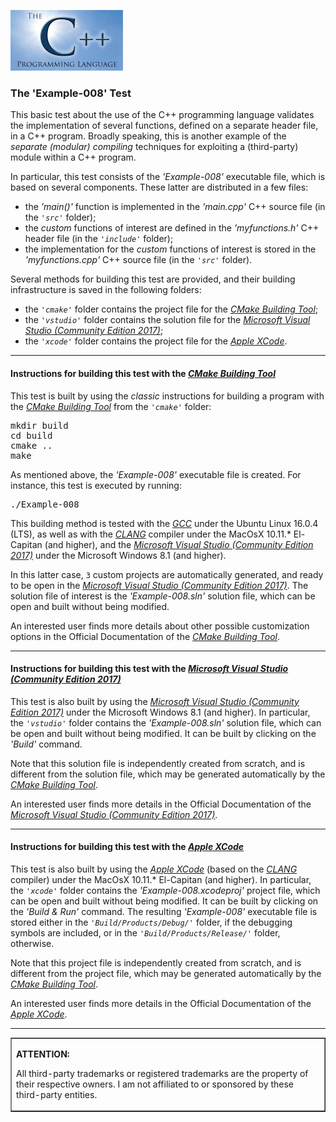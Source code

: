 <p><IMG src="../img/logo-sun.jpg" border="0" width="180" height="97"></p>

<H3>The 'Example-008' Test</H3>

<p>This basic test about the use of the C++ programming language validates the implementation of several functions, defined on a separate header file, in a C++ program. Broadly speaking, this is another example of the <i>separate (modular) compiling</i> techniques for exploiting a (third-party) module within a C++ program.</p>

<p>In particular, this test consists of the <i>'Example-008'</i> executable file, which is based on several components. These latter are distributed in a few files:<p><ul>
<li>the <i>'main()'</i> function is implemented in the <i>'main.cpp'</i> C++ source file (in the <i><code>'src'</code></i> folder);</li>
<li>the <i>custom</i> functions of interest are defined in the <i>'myfunctions.h'</i> C++ header file (in the <i><code>'include'</code></i> folder);</li>
<li>the implementation for the <i>custom</i> functions of interest is stored in the <i>'myfunctions.cpp'</i> C++ source file (in the <i><code>'src'</code></i> folder).</li></ul></p>
<p>Several methods for building this test are provided, and their building infrastructure is saved in the following folders:<p><ul>
<li>the <i><code>'cmake'</code></i> folder contains the project file for the <i><A href="https://cmake.org">CMake Building Tool</A></i>;</li>
<li>the <i><code>'vstudio'</code></i> folder contains the solution file for the <i><A href="https://www.visualstudio.com/">Microsoft Visual Studio (Community Edition 2017)</A></i>;</li>
<li>the <i><code>'xcode'</code></i> folder contains the project file for the <i><A href="https://developer.apple.com/xcode/">Apple XCode</A></i>.</li></ul></p>

<p><hr><p>

<h4>Instructions for building this test with the <i><A href="https://cmake.org">CMake Building Tool</A></i></h4>
<p>This test is built by using the <i>classic</i> instructions for building a program with the <i><A href="https://cmake.org">CMake Building Tool</A></i> from the <i><code>'cmake'</code></i> folder:</p>
<pre>mkdir build
cd build
cmake ..
make
</pre>
<p>As mentioned above, the <i>'Example-008'</i> executable file is created. For instance, this test is executed by running:</p><pre>./Example-008</pre>
<p>This building method is tested with the <A href="https://gcc.gnu.org/"><i>GCC</i></A> under the Ubuntu Linux 16.0.4 (LTS), as well as with the <A href="https://clang.llvm.org/"><i>CLANG</i></A> compiler under the MacOsX 10.11.* El-Capitan (and higher), and the <A href="https://www.visualstudio.com/"><i>Microsoft Visual Studio (Community Edition 2017)</i></A> under the Microsoft Windows 8.1 (and higher).</p>
<p>In this latter case, <code>3</code> custom projects are automatically generated, and ready to be open in the <A href="https://www.visualstudio.com/"><i>Microsoft Visual Studio (Community Edition 2017)</i></A>. The solution file of interest is the <i>'Example-008.sln'</i> solution file, which can be open and built without being modified.</p>
<p>An interested user finds more details about other possible customization options in the Official Documentation of the <i><A href="https://cmake.org">CMake Building Tool</A></i>.</p>
<p><hr><p>

<h4>Instructions for building this test with the <i><A href="https://www.visualstudio.com/">Microsoft Visual Studio (Community Edition 2017)</A></i></h4>
<p>This test is also built by using the <A href="https://www.visualstudio.com/"><i>Microsoft Visual Studio (Community Edition 2017)</i></A> under the Microsoft Windows 8.1 (and higher). In particular, the <i><code>'vstudio'</code></i> folder contains the <i>'Example-008.sln'</i> solution file, which can be open and built without being modified. It can be built by clicking on the <i>'Build'</i> command.</p>
<p>Note that this solution file is independently created from scratch, and is different from the solution file, which may be generated automatically by the <i><A href="https://cmake.org">CMake Building Tool</A></i>.</p><p>An interested user finds more details in the Official Documentation of the <i><A href="https://www.visualstudio.com/">Microsoft Visual Studio (Community Edition 2017)</A></i>.</p>
<p><hr><p>
  
<h4>Instructions for building this test with the <i><A href="https://developer.apple.com/xcode/">Apple XCode</A></i></h4>
<p>This test is also built by using the <A href="https://developer.apple.com/xcode/"><i>Apple XCode</i></A> (based on the <A href="https://clang.llvm.org/"><i>CLANG</i></A> compiler) under the MacOsX 10.11.* El-Capitan (and higher). In particular, the <i><code>'xcode'</code></i> folder contains the <i>'Example-008.xcodeproj'</i> project file, which can be open and built without being modified. It can be built by clicking on the <i>'Build & Run'</i> command. The resulting <i>'Example-008'</i> executable file is stored either in the <i><code>'Build/Products/Debug/'</code></i> folder, if the debugging symbols are included, or in the <i><code>'Build/Products/Release/'</code></i> folder, otherwise.</p>
<p>Note that this project file is independently created from scratch, and is different from the project file, which may be generated automatically by the <i><A href="https://cmake.org">CMake Building Tool</A></i>.</p><p>An interested user finds more details in the Official Documentation of the <A href="https://developer.apple.com/xcode/"><i>Apple XCode</i></A>.</p>
<p><hr><p><table border=1><tr><td><p><b>ATTENTION:</b><p>All third-party trademarks or registered trademarks are the property of their respective owners. I am not affiliated to or sponsored by these third-party entities.</td></tr></table>
